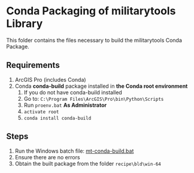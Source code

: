 # Conda Packaging of militarytools Library

This folder contains the files necessary to build the militarytools Conda Package. 

## Requirements

1. ArcGIS Pro (includes Conda)
2. Conda **conda-build** package installed in **the Conda root environment**
    1. If you do not have conda-build installed 
    2. Go to: `C:\Program Files\ArcGIS\Pro\bin\Python\Scripts`
    3. Run `proenv.bat` **As Administrator**
    4. `activate root`
    5. `conda install conda-build`

## Steps

1. Run the Windows batch file: [mt-conda-build.bat](./mt-conda-build.bat)
2. Ensure there are no errors
3. Obtain the built package from the folder `recipe\bld\win-64`


